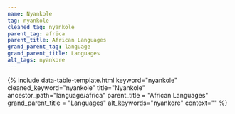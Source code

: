 ```yaml
---
name: Nyankole
tag: nyankole
cleaned_tag: nyankole
parent_tag: africa
parent_title: African Languages
grand_parent_tag: language
grand_parent_title: Languages
alt_tags: nyankore
---
```


{% include data-table-template.html 
  keyword="nyankole" 
  cleaned_keyword="nyankole" 
  title="Nyankole"
  ancestor_path="language/africa" 
  parent_title = "African Languages"
  grand_parent_title = "Languages"
  alt_keywords="nyankore"
  context=""
%}

